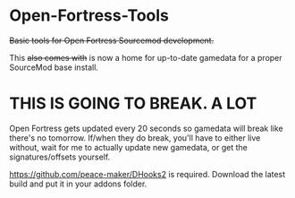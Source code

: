 # Open-Fortress-Tools
~~Basic tools for Open Fortress Sourcemod development.~~

 This ~~also comes with~~ is now a home for up-to-date gamedata for a proper SourceMod base install.

# THIS IS GOING TO BREAK. A LOT #
Open Fortress gets updated every 20 seconds so gamedata will break like there's no tomorrow. If/when they do break, you'll have to either live without, wait for me to actually update new gamedata, or get the signatures/offsets yourself.


https://github.com/peace-maker/DHooks2 is required. Download the latest build and put it in your addons folder.
